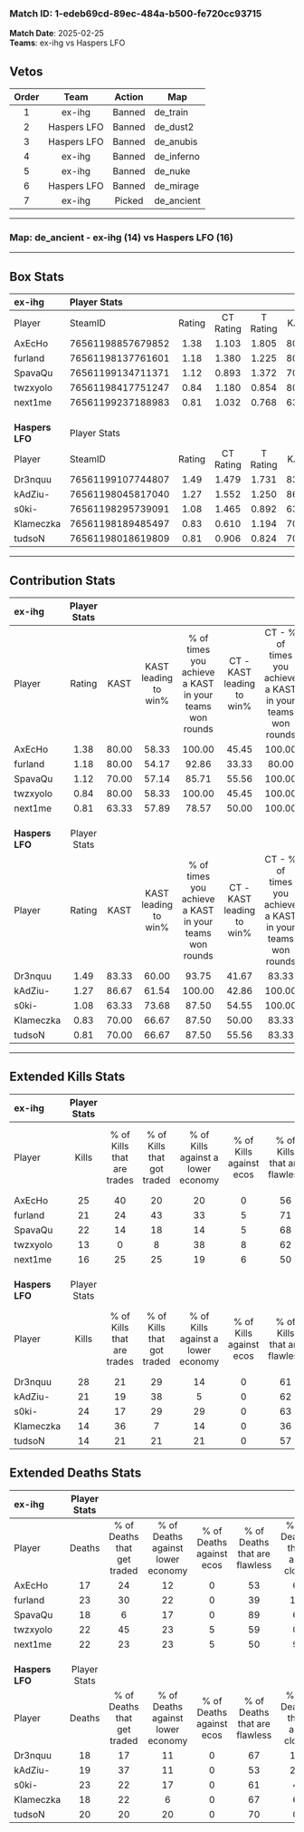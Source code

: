 ### Match ID: 1-edeb69cd-89ec-484a-b500-fe720cc93715  
**Match Date**: 2025-02-25  
**Teams**: ex-ihg vs Haspers LFO  

## Vetos  

| Order | Team | Action | Map |
| :---: | :--: | :----: | --- |
| 1 | ex-ihg | Banned | de_train |
| 2 | Haspers LFO | Banned | de_dust2 |
| 3 | Haspers LFO | Banned | de_anubis |
| 4 | ex-ihg | Banned | de_inferno |
| 5 | ex-ihg | Banned | de_nuke |
| 6 | Haspers LFO | Banned | de_mirage |
| 7 | ex-ihg | Picked | de_ancient |

---  

### **Map**: de_ancient - ex-ihg (14) vs Haspers LFO (16)  
---  

## Box Stats  

| **ex-ihg**      | Player Stats      |        |           |          |       |      |       |         |        |      |     |
| :- | :- | :-: | :-: | :-: | :-: | :-: | :-: | :-: | :-: | :-: | :-: |
| Player          | SteamID           | Rating | CT Rating | T Rating | KAST  | ADR  | Kills | Assists | Deaths | K/D  | HS% |
| AxEcHo          | 76561198857679852 |  1.38  |   1.103   |  1.805   | 80.00 | 92.1 |  25   |    7    |   17   | 1.47 | 60  |
| furland         | 76561198137761601 |  1.18  |   1.380   |  1.225   | 80.00 | 93.5 |  21   |   11    |   23   | 0.91 | 52  |
| SpavaQu         | 76561199134711371 |  1.12  |   0.893   |  1.372   | 70.00 | 70.4 |  22   |    3    |   18   | 1.22 | 13  |
| twzxyolo        | 76561198417751247 |  0.84  |   1.180   |  0.854   | 80.00 | 57.4 |  13   |    7    |   22   | 0.59 | 46  |
| next1me         | 76561199237188983 |  0.81  |   1.032   |  0.768   | 63.33 | 59.5 |  16   |    8    |   22   | 0.73 | 50  |
|                 |                   |        |           |          |       |      |       |         |        |      |     |
|                 |                   |        |           |          |       |      |       |         |        |      |     |
|                 |                   |        |           |          |       |      |       |         |        |      |     |
| **Haspers LFO** | Player Stats      |        |           |          |       |      |       |         |        |      |     |
| Player          | SteamID           | Rating | CT Rating | T Rating | KAST  | ADR  | Kills | Assists | Deaths | K/D  | HS% |
| Dr3nquu         | 76561199107744807 |  1.49  |   1.479   |  1.731   | 83.33 | 99.3 |  28   |    5    |   18   | 1.56 | 64  |
| kAdZiu-         | 76561198045817040 |  1.27  |   1.552   |  1.250   | 86.67 | 84.1 |  21   |   11    |   19   | 1.11 | 76  |
| s0ki-           | 76561198295739091 |  1.08  |   1.465   |  0.892   | 63.33 | 82.1 |  24   |    4    |   23   | 1.04 | 41  |
| Klameczka       | 76561198189485497 |  0.83  |   0.610   |  1.194   | 70.00 | 50.7 |  14   |    3    |   18   | 0.78 | 57  |
| tudsoN          | 76561198018619809 |  0.81  |   0.906   |  0.824   | 70.00 | 54.8 |  14   |    4    |   20   | 0.70 | 35  |
---  

## Contribution Stats  

| **ex-ihg**      | Player Stats |       |                      |                                                        |                           |                                                             |                          |                                                            |
| :- | :-: | :-: | :-: | :-: | :-: | :-: | :-: | :-: |
| Player          |    Rating    | KAST  | KAST leading to win% | % of times you achieve a KAST in your teams won rounds | CT - KAST leading to win% | CT - % of times you achieve a KAST in your teams won rounds | T - KAST leading to win% | T - % of times you achieve a KAST in your teams won rounds |
| AxEcHo          |     1.38     | 80.00 |        58.33         |                         100.00                         |           45.45           |                           100.00                            |          69.23           |                           100.00                           |
| furland         |     1.18     | 80.00 |        54.17         |                         92.86                          |           33.33           |                            80.00                            |          75.00           |                           100.00                           |
| SpavaQu         |     1.12     | 70.00 |        57.14         |                         85.71                          |           55.56           |                           100.00                            |          58.33           |                           77.78                            |
| twzxyolo        |     0.84     | 80.00 |        58.33         |                         100.00                         |           45.45           |                           100.00                            |          69.23           |                           100.00                           |
| next1me         |     0.81     | 63.33 |        57.89         |                         78.57                          |           50.00           |                           100.00                            |          66.67           |                           66.67                            |
|                 |              |       |                      |                                                        |                           |                                                             |                          |                                                            |
|                 |              |       |                      |                                                        |                           |                                                             |                          |                                                            |
|                 |              |       |                      |                                                        |                           |                                                             |                          |                                                            |
| **Haspers LFO** | Player Stats |       |                      |                                                        |                           |                                                             |                          |                                                            |
| Player          |    Rating    | KAST  | KAST leading to win% | % of times you achieve a KAST in your teams won rounds | CT - KAST leading to win% | CT - % of times you achieve a KAST in your teams won rounds | T - KAST leading to win% | T - % of times you achieve a KAST in your teams won rounds |
| Dr3nquu         |     1.49     | 83.33 |        60.00         |                         93.75                          |           41.67           |                            83.33                            |          76.92           |                           100.00                           |
| kAdZiu-         |     1.27     | 86.67 |        61.54         |                         100.00                         |           42.86           |                           100.00                            |          83.33           |                           100.00                           |
| s0ki-           |     1.08     | 63.33 |        73.68         |                         87.50                          |           54.55           |                           100.00                            |          100.00          |                           80.00                            |
| Klameczka       |     0.83     | 70.00 |        66.67         |                         87.50                          |           50.00           |                            83.33                            |          81.82           |                           90.00                            |
| tudsoN          |     0.81     | 70.00 |        66.67         |                         87.50                          |           55.56           |                            83.33                            |          75.00           |                           90.00                            |
---  

## Extended Kills Stats  

| **ex-ihg**      | Player Stats |                            |                            |                                    |                         |                              |                                 |                                       |                    |           |
| :- | :-: | :-: | :-: | :-: | :-: | :-: | :-: | :-: | :-: | :-: |
| Player          |    Kills     | % of Kills that are trades | % of Kills that got traded | % of Kills against a lower economy | % of Kills against ecos | % of Kills that are flawless | % of Kills that are close duels | % of Kills that are assisted by flash | Pistol Round Kills | AWP Kills |
| AxEcHo          |      25      |             40             |             20             |                 20                 |            0            |              56              |                8                |                   4                   |         0          |     3     |
| furland         |      21      |             24             |             43             |                 33                 |            5            |              71              |               14                |                  10                   |         0          |     0     |
| SpavaQu         |      22      |             14             |             18             |                 14                 |            5            |              68              |                9                |                   9                   |         14         |     1     |
| twzxyolo        |      13      |             0              |             8              |                 38                 |            8            |              62              |                0                |                   8                   |         0          |     0     |
| next1me         |      16      |             25             |             25             |                 19                 |            6            |              50              |                6                |                   0                   |         0          |     2     |
|                 |              |                            |                            |                                    |                         |                              |                                 |                                       |                    |           |
|                 |              |                            |                            |                                    |                         |                              |                                 |                                       |                    |           |
|                 |              |                            |                            |                                    |                         |                              |                                 |                                       |                    |           |
| **Haspers LFO** | Player Stats |                            |                            |                                    |                         |                              |                                 |                                       |                    |           |
| Player          |    Kills     | % of Kills that are trades | % of Kills that got traded | % of Kills against a lower economy | % of Kills against ecos | % of Kills that are flawless | % of Kills that are close duels | % of Kills that are assisted by flash | Pistol Round Kills | AWP Kills |
| Dr3nquu         |      28      |             21             |             29             |                 14                 |            0            |              61              |               11                |                   7                   |         1          |     2     |
| kAdZiu-         |      21      |             19             |             38             |                 5                  |            0            |              62              |               10                |                   0                   |         1          |     2     |
| s0ki-           |      24      |             17             |             29             |                 29                 |            0            |              63              |                4                |                   0                   |         0          |     2     |
| Klameczka       |      14      |             36             |             7              |                 14                 |            0            |              36              |               14                |                   7                   |         0          |     3     |
| tudsoN          |      14      |             21             |             21             |                 21                 |            0            |              57              |                0                |                   0                   |         4          |     0     |
## Extended Deaths Stats  

| **ex-ihg**      | Player Stats |                             |                                   |                          |                               |                            |                           |               |
| :- | :-: | :-: | :-: | :-: | :-: | :-: | :-: | :-: |
| Player          |    Deaths    | % of Deaths that get traded | % of Deaths against lower economy | % of Deaths against ecos | % of Deaths that are flawless | % of Deaths that are close | % of Deaths while blinded | Deaths to AWP |
| AxEcHo          |      17      |             24              |                12                 |            0             |              53               |             6              |            12             |       0       |
| furland         |      23      |             30              |                22                 |            0             |              39               |             17             |             4             |       2       |
| SpavaQu         |      18      |              6              |                17                 |            0             |              89               |             6              |             0             |       2       |
| twzxyolo        |      22      |             45              |                23                 |            5             |              59               |             0              |             0             |       2       |
| next1me         |      22      |             23              |                23                 |            5             |              50               |             9              |             0             |       0       |
|                 |              |                             |                                   |                          |                               |                            |                           |               |
|                 |              |                             |                                   |                          |                               |                            |                           |               |
|                 |              |                             |                                   |                          |                               |                            |                           |               |
| **Haspers LFO** | Player Stats |                             |                                   |                          |                               |                            |                           |               |
| Player          |    Deaths    | % of Deaths that get traded | % of Deaths against lower economy | % of Deaths against ecos | % of Deaths that are flawless | % of Deaths that are close | % of Deaths while blinded | Deaths to AWP |
| Dr3nquu         |      18      |             17              |                11                 |            0             |              67               |             11             |            11             |       2       |
| kAdZiu-         |      19      |             37              |                11                 |            0             |              53               |             21             |             5             |       0       |
| s0ki-           |      23      |             22              |                17                 |            0             |              61               |             4              |             9             |       3       |
| Klameczka       |      18      |             22              |                 6                 |            0             |              67               |             6              |             6             |       4       |
| tudsoN          |      20      |             20              |                20                 |            0             |              70               |             0              |             0             |       5       |
